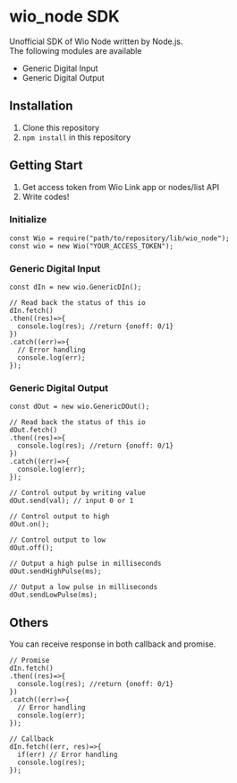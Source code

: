 # wio_node SDK
Unofficial SDK of Wio Node written by Node.js.  
The following modules are available

- Generic Digital Input
- Generic Digital Output

## Installation
1. Clone this repository
2. `npm install` in this repository

## Getting Start
1. Get access token from Wio Link app or nodes/list API
2. Write codes!

### Initialize

```
const Wio = require("path/to/repository/lib/wio_node");
const wio = new Wio("YOUR_ACCESS_TOKEN");
```

###  Generic Digital Input

```
const dIn = new wio.GenericDIn();

// Read back the status of this io
dIn.fetch()
.then((res)=>{
  console.log(res); //return {onoff: 0/1}
})
.catch((err)=>{
  // Error handling
  console.log(err);
});
```

###  Generic Digital Output

```
const dOut = new wio.GenericDOut();

// Read back the status of this io
dOut.fetch()
.then((res)=>{
  console.log(res); //return {onoff: 0/1}
})
.catch((err)=>{
  console.log(err);
});

// Control output by writing value
dOut.send(val); // input 0 or 1

// Control output to high
dOut.on();

// Control output to low
dOut.off();

// Output a high pulse in milliseconds
dOut.sendHighPulse(ms);

// Output a low pulse in milliseconds
dOut.sendLowPulse(ms);
```

## Others
You can receive response in both callback and promise.

```
// Promise
dIn.fetch()
.then((res)=>{
  console.log(res); //return {onoff: 0/1}
})
.catch((err)=>{
  // Error handling
  console.log(err);
});

// Callback
dIn.fetch((err, res)=>{
  if(err) // Error handling
  console.log(res);
});
```